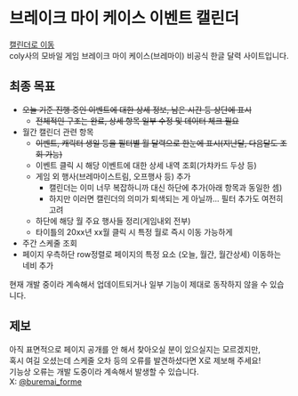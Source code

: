 # 브레이크 마이 케이스 이벤트 캘린더
[캘린더로 이동](https://ganbareayato.github.io/brmy-calendar-kr/)  
coly사의 모바일 게임 브레이크 마이 케이스(브레마이) 비공식 한글 달력 사이트입니다.  

## 최종 목표
- ~~오늘 기준 진행 중인 이벤트에 대한 상세 정보, 남은 시간 등 상단에 표시~~
    - ~~전체적인 구조는 완료, 상세 항목 일부 수정 및 데이터 체크 필요~~
    <!--타이틀 앞에 한정통상 붙이기-->
- 월간 캘린더 관련 항목
    -  ~~이벤트, 캐릭터 생일 등을 필터별 월 달력으로 한눈에 표시(지난달, 다음달도 조회 가능)~~  
    - 이벤트 클릭 시 해당 이벤트에 대한 상세 내역 조회(가챠카드 두상 등)
    - 게임 외 행사(브레마이스트림, 오프행사 등) 추가
        - 캘린더는 이미 너무 복잡하니까 대신 하단에 추가(아래 항목과 동일한 셈)
        - 하지만 이러면 캘린더의 의미가 퇴색되는 게 아닐까... 필터 추가도 여전히 고려
    - 하단에 해당 월 주요 행사들 정리(게임내외 전부)
    - 타이틀의 20xx년 xx월 클릭 시 특정 월로 즉시 이동 가능하게
- 주간 스케줄 조회
- 페이지 우측하단 row정렬로 페이지의 특정 요소 (오늘, 월간, 월간상세) 이동하는 네비 추가
<!-- 접고 펴는 기능도 추가? 일단 추가해보고 얼마나 번거로운지, 화면 이동하는 과정에서 불편함 느껴질 정도로 가리는지 체크 -->
<!-- 이건 캘린더는 아니고 티스토리쪽 얘긴데 cardDict 이거 빼셈, 카드리스트 json파일 데이터 쓰고 이 card_list에는 card_name 추가해서 SSR-카드네임 공백부분은 -로치환 이걸로 하면 될거같음
다만 퍼스스토가 문젠데... 이건 별도 리스트로 관리하긴 해야할듯 personal-story-exist 아니다 이미 personal_story_list이거 있네 이거써
참고로 링크 제목 안맞는 경우엔 글수정에서 바꿀 수 있으니까 거기서 바꿔용 -->
현재 개발 중이라 계속해서 업데이트되거나 일부 기능이 제대로 동작하지 않을 수 있습니다.

## 제보
<!--X 계정 or 릿링크 링크 등 추가 --> 
아직 표면적으로 페이지 공개를 안 해서 찾아오실 분이 있으실지는 모르겠지만,  
혹시 여길 오셨는데 스케줄 오차 등의 오류를 발견하셨다면 X로 제보해 주세요!  
기능상 오류는 개발 도중이라 계속해서 발생할 수 있습니다.  
X: [@buremai_forme](https://x.com/buremai_forme)